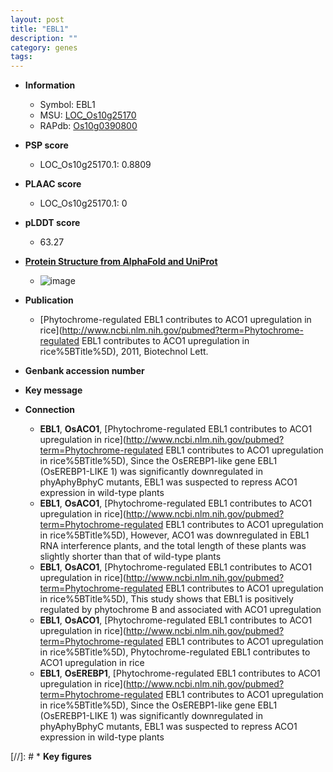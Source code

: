 ```yaml
---
layout: post
title: "EBL1"
description: ""
category: genes
tags: 
---
```


* **Information**  
    + Symbol: EBL1  
    + MSU: [LOC_Os10g25170](http://rice.plantbiology.msu.edu/cgi-bin/ORF_infopage.cgi?orf=LOC_Os10g25170)  
    + RAPdb: [Os10g0390800](http://rapdb.dna.affrc.go.jp/viewer/gbrowse_details/irgsp1?name=Os10g0390800)  

* **PSP score**  
    + LOC_Os10g25170.1: 0.8809 

* **PLAAC score**  
    + LOC_Os10g25170.1: 0 

* **pLDDT score**
    + 63.27

* **[Protein Structure from AlphaFold and UniProt](https://www.uniprot.org/uniprotkb/Q0IXY8/entry#structure)**
    + ![image](https://ricepsp.github.io/images/Q0/AF-Q0IXY8-F1.png)

* **Publication**  
    + [Phytochrome-regulated EBL1 contributes to ACO1 upregulation in rice](http://www.ncbi.nlm.nih.gov/pubmed?term=Phytochrome-regulated EBL1 contributes to ACO1 upregulation in rice%5BTitle%5D), 2011, Biotechnol Lett.

* **Genbank accession number**  

* **Key message**  

* **Connection**  
    + __EBL1__, __OsACO1__, [Phytochrome-regulated EBL1 contributes to ACO1 upregulation in rice](http://www.ncbi.nlm.nih.gov/pubmed?term=Phytochrome-regulated EBL1 contributes to ACO1 upregulation in rice%5BTitle%5D), Since the OsEREBP1-like gene EBL1 (OsEREBP1-LIKE 1) was significantly downregulated in phyAphyBphyC mutants, EBL1 was suspected to repress ACO1 expression in wild-type plants
    + __EBL1__, __OsACO1__, [Phytochrome-regulated EBL1 contributes to ACO1 upregulation in rice](http://www.ncbi.nlm.nih.gov/pubmed?term=Phytochrome-regulated EBL1 contributes to ACO1 upregulation in rice%5BTitle%5D), However, ACO1 was downregulated in EBL1 RNA interference plants, and the total length of these plants was slightly shorter than that of wild-type plants
    + __EBL1__, __OsACO1__, [Phytochrome-regulated EBL1 contributes to ACO1 upregulation in rice](http://www.ncbi.nlm.nih.gov/pubmed?term=Phytochrome-regulated EBL1 contributes to ACO1 upregulation in rice%5BTitle%5D), This study shows that EBL1 is positively regulated by phytochrome B and associated with ACO1 upregulation
    + __EBL1__, __OsACO1__, [Phytochrome-regulated EBL1 contributes to ACO1 upregulation in rice](http://www.ncbi.nlm.nih.gov/pubmed?term=Phytochrome-regulated EBL1 contributes to ACO1 upregulation in rice%5BTitle%5D), Phytochrome-regulated EBL1 contributes to ACO1 upregulation in rice
    + __EBL1__, __OsEREBP1__, [Phytochrome-regulated EBL1 contributes to ACO1 upregulation in rice](http://www.ncbi.nlm.nih.gov/pubmed?term=Phytochrome-regulated EBL1 contributes to ACO1 upregulation in rice%5BTitle%5D), Since the OsEREBP1-like gene EBL1 (OsEREBP1-LIKE 1) was significantly downregulated in phyAphyBphyC mutants, EBL1 was suspected to repress ACO1 expression in wild-type plants

[//]: # * **Key figures**  


